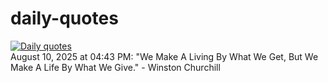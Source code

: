 # daily-quotes
[![Daily quotes](https://github.com/ceepu8/daily-quotes/actions/workflows/daily-quote.yml/badge.svg)](https://github.com/ceepu8/daily-quotes/actions/workflows/daily-quote.yml)<br/>
August 10, 2025 at 04:43 PM: "We Make A Living By What We Get, But We Make A Life By What We Give." - Winston Churchill
